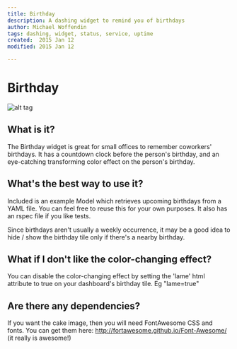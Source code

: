 ```yaml
---
title: Birthday
description: A dashing widget to remind you of birthdays
author: Michael Woffendin
tags: dashing, widget, status, service, uptime
created:  2015 Jan 12
modified: 2015 Jan 12

---
```


Birthday
=========

![alt tag](https://raw.github.com/osu-sig/Birthday-Widget/master/screenshot.png)

## What is it?

The Birthday widget is great for small offices to remember coworkers' birthdays. It has a countdown clock before the person's birthday, and an eye-catching transforming color effect on the person's birthday.

## What's the best way to use it?

Included is an example Model which retrieves upcoming birthdays from a YAML file. You can feel free to reuse this for your own purposes. It also has an rspec file if you like tests.

Since birthdays aren't usually a weekly occurrence, it may be a good idea to hide / show the birthday tile only if there's a nearby birthday.

## What if I don't like the color-changing effect?

You can disable the color-changing effect by setting the 'lame' html attribute to true on your dashboard's birthday tile. Eg "lame=true"

## Are there any dependencies?

If you want the cake image, then you will need FontAwesome CSS and fonts. You can get them here: http://fortawesome.github.io/Font-Awesome/ (it really is awesome!)

